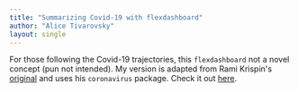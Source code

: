 ```yaml
---
title: "Summarizing Covid-19 with flexdashboard"
author: "Alice Tivarovsky"
layout: single
---
```


For those following the Covid-19 trajectories, this `flexdashboard` not a novel concept (pun not intended). My version is adapted from Rami Krispin's [original](https://ramikrispin.github.io/coronavirus_dashboard/) and uses his `coronavirus` package. Check it out <a href="../assets/covid_dash.html">here</a>.







